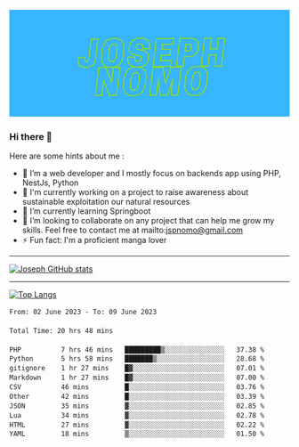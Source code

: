 ![Banner of my profile!](/Joseph_NOMO.png "Banner")

### Hi there 👋

Here are some hints about me :

- 🔭 I’m a web developer and I mostly focus on backends app using PHP, NestJs, Python
- 🦁 I'm currently working on a project to raise awareness about sustainable exploitation our natural resources
- 🌱 I’m currently learning Springboot
- 👯 I’m looking to collaborate on any project that can help me grow my skills. Feel free to contact me at mailto:jspnomo@gmail.com
- ⚡ Fun fact: I'm a proficient manga lover

---

[![Joseph GitHub stats](https://github-readme-stats-seven-sigma-53.vercel.app/api?username=Jspascal)](https://github.com/Jspascal/github-readme-stats)

---

[![Top Langs](https://github-readme-stats-seven-sigma-53.vercel.app/api/top-langs/?username=Jspascal&layout=compact)](https://github.com/Jspascal/github-readme-stats)

<!--START_SECTION:waka-->

```txt
From: 02 June 2023 - To: 09 June 2023

Total Time: 20 hrs 48 mins

PHP          7 hrs 46 mins   █████████▒░░░░░░░░░░░░░░░   37.38 %
Python       5 hrs 58 mins   ███████▒░░░░░░░░░░░░░░░░░   28.68 %
gitignore    1 hr 27 mins    █▓░░░░░░░░░░░░░░░░░░░░░░░   07.01 %
Markdown     1 hr 27 mins    █▓░░░░░░░░░░░░░░░░░░░░░░░   07.00 %
CSV          46 mins         █░░░░░░░░░░░░░░░░░░░░░░░░   03.76 %
Other        42 mins         █░░░░░░░░░░░░░░░░░░░░░░░░   03.39 %
JSON         35 mins         ▓░░░░░░░░░░░░░░░░░░░░░░░░   02.85 %
Lua          34 mins         ▓░░░░░░░░░░░░░░░░░░░░░░░░   02.78 %
HTML         27 mins         ▓░░░░░░░░░░░░░░░░░░░░░░░░   02.22 %
YAML         18 mins         ▒░░░░░░░░░░░░░░░░░░░░░░░░   01.50 %
```

<!--END_SECTION:waka-->
